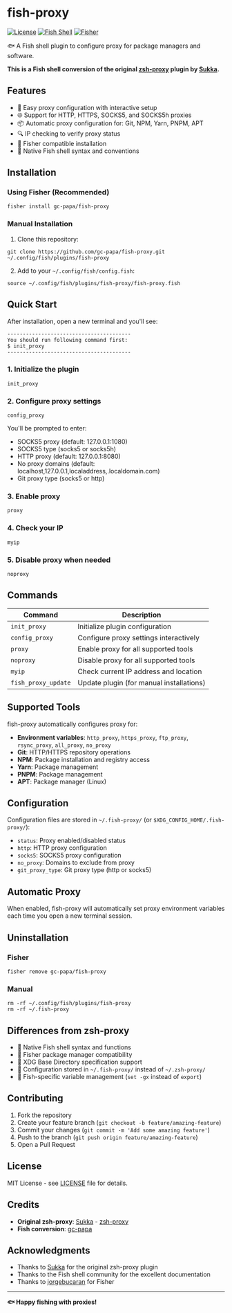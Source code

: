 # fish-proxy

[![License](https://img.shields.io/github/license/gc-papa/fish-proxy.svg?style=flat-square)](./LICENSE)
[![Fish Shell](https://img.shields.io/badge/fish-shell-blue.svg?style=flat-square)](https://fishshell.com/)
[![Fisher](https://img.shields.io/badge/fisher-compatible-green.svg?style=flat-square)](https://github.com/jorgebucaran/fisher)

🐟 A Fish shell plugin to configure proxy for package managers and software.

**This is a Fish shell conversion of the original [zsh-proxy](https://github.com/sukkaw/zsh-proxy) plugin by [Sukka](https://github.com/SukkaW).**

## Features

- 🔧 Easy proxy configuration with interactive setup
- 🌐 Support for HTTP, HTTPS, SOCKS5, and SOCKS5h proxies
- 📦 Automatic proxy configuration for: Git, NPM, Yarn, PNPM, APT
- 🔍 IP checking to verify proxy status
- 🎣 Fisher compatible installation
- 🐠 Native Fish shell syntax and conventions

## Installation

### Using Fisher (Recommended)

```fish
fisher install gc-papa/fish-proxy
```

### Manual Installation

1. Clone this repository:
```fish
git clone https://github.com/gc-papa/fish-proxy.git ~/.config/fish/plugins/fish-proxy
```

2. Add to your `~/.config/fish/config.fish`:
```fish
source ~/.config/fish/plugins/fish-proxy/fish-proxy.fish
```

## Quick Start

After installation, open a new terminal and you'll see:

```
----------------------------------------
You should run following command first:
$ init_proxy
----------------------------------------
```

### 1. Initialize the plugin

```fish
init_proxy
```

### 2. Configure proxy settings

```fish
config_proxy
```

You'll be prompted to enter:
- SOCKS5 proxy (default: 127.0.0.1:1080)
- SOCKS5 type (socks5 or socks5h)
- HTTP proxy (default: 127.0.0.1:8080)
- No proxy domains (default: localhost,127.0.0.1,localaddress,.localdomain.com)
- Git proxy type (socks5 or http)

### 3. Enable proxy

```fish
proxy
```

### 4. Check your IP

```fish
myip
```

### 5. Disable proxy when needed

```fish
noproxy
```

## Commands

| Command | Description |
|---------|-------------|
| `init_proxy` | Initialize plugin configuration |
| `config_proxy` | Configure proxy settings interactively |
| `proxy` | Enable proxy for all supported tools |
| `noproxy` | Disable proxy for all supported tools |
| `myip` | Check current IP address and location |
| `fish_proxy_update` | Update plugin (for manual installations) |

## Supported Tools

fish-proxy automatically configures proxy for:

- **Environment variables**: `http_proxy`, `https_proxy`, `ftp_proxy`, `rsync_proxy`, `all_proxy`, `no_proxy`
- **Git**: HTTP/HTTPS repository operations
- **NPM**: Package installation and registry access
- **Yarn**: Package management
- **PNPM**: Package management
- **APT**: Package manager (Linux)

## Configuration

Configuration files are stored in `~/.fish-proxy/` (or `$XDG_CONFIG_HOME/.fish-proxy/`):

- `status`: Proxy enabled/disabled status
- `http`: HTTP proxy configuration
- `socks5`: SOCKS5 proxy configuration
- `no_proxy`: Domains to exclude from proxy
- `git_proxy_type`: Git proxy type (http or socks5)

## Automatic Proxy

When enabled, fish-proxy will automatically set proxy environment variables each time you open a new terminal session.

## Uninstallation

### Fisher

```fish
fisher remove gc-papa/fish-proxy
```

### Manual

```fish
rm -rf ~/.config/fish/plugins/fish-proxy
rm -rf ~/.fish-proxy
```

## Differences from zsh-proxy

- 🐠 Native Fish shell syntax and functions
- 🎣 Fisher package manager compatibility
- 🔧 XDG Base Directory specification support
- 📁 Configuration stored in `~/.fish-proxy/` instead of `~/.zsh-proxy/`
- 🔄 Fish-specific variable management (`set -gx` instead of `export`)

## Contributing

1. Fork the repository
2. Create your feature branch (`git checkout -b feature/amazing-feature`)
3. Commit your changes (`git commit -m 'Add some amazing feature'`)
4. Push to the branch (`git push origin feature/amazing-feature`)
5. Open a Pull Request

## License

MIT License - see [LICENSE](./LICENSE) file for details.

## Credits

- **Original zsh-proxy**: [Sukka](https://github.com/SukkaW) - [zsh-proxy](https://github.com/sukkaw/zsh-proxy)
- **Fish conversion**: [gc-papa](https://github.com/gc-papa)

## Acknowledgments

- Thanks to [Sukka](https://github.com/SukkaW) for the original zsh-proxy plugin
- Thanks to the Fish shell community for the excellent documentation
- Thanks to [jorgebucaran](https://github.com/jorgebucaran) for Fisher

---

**🐟 Happy fishing with proxies!**
